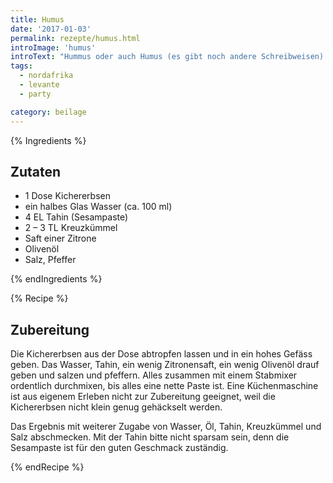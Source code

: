 ```yaml
---
title: Humus
date: '2017-01-03'
permalink: rezepte/humus.html
introImage: 'humus'
introText: "Hummus oder auch Humus (es gibt noch andere Schreibweisen) ist ein Püree aus Kichererbsen und Sesampaste. Es wird gerne einem Falafel-Sandwich beigegeben und ist Teil der von mir so abgöttisch geliebten Mezze. Ich liebe es aber einfach nur so, mit einem dünnen Fladenbrot oder, wenn das gerade nicht zur Hand ist, ein paar kleinen Salzbrezelchen. Zur Herstellung solltet ihr nur einen Stabmixer nehmen. Eine Küchenmaschine bringt nicht das gewünschte Ergebnis."
tags:
  - nordafrika
  - levante
  - party

category: beilage
---
```


{% Ingredients %}

## Zutaten

- 1 Dose Kichererbsen
- ein halbes Glas Wasser (ca. 100 ml)
- 4 EL Tahin (Sesampaste)
- 2 – 3 TL Kreuzkümmel
- Saft einer Zitrone
- Olivenöl
- Salz, Pfeffer

{% endIngredients %}

{% Recipe %}

## Zubereitung

Die Kichererbsen aus der Dose abtropfen lassen und in ein hohes Gefäss geben. Das Wasser, Tahin, ein wenig Zitronensaft, ein wenig Olivenöl drauf geben und salzen und pfeffern. Alles zusammen mit einem Stabmixer ordentlich durchmixen, bis alles eine nette Paste ist. Eine Küchenmaschine ist aus eigenem Erleben nicht zur Zubereitung geeignet, weil die Kichererbsen nicht klein genug gehäckselt werden.

Das Ergebnis mit weiterer Zugabe von Wasser, Öl, Tahin, Kreuzkümmel und Salz abschmecken. Mit der Tahin bitte nicht sparsam sein, denn die Sesampaste ist für den guten Geschmack zuständig.

{% endRecipe %}

